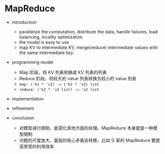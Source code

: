 # MapReduce

- introduction
    - parallelize the computation, distribute the data, handle failures, load balancing, locality optimization
    - the model is easy to use
    - map KV to intermediate KV, merge(reduce) intermediate values with the same intermediate key

- programming model
    - Map 阶段，将 KV 列表转换成 KV 列表的列表
    - Reduce 阶段，将较大的 value 列表转换为较小的 value 列表
    - `map: ('k1 * 'v1) -> ('k2 * 'v2) list`
    - `reduce: ('k2 * 'v2 list) -> 'v2 list`

- implementation

- refinement

- conclusion
    - 对模型进行限制，能简化其他方面的处理。MapReduce 本身就是一种模型限制
    - 问题的尺度放大，面临的核心矛盾会转移。比如 G 家的 MapReduce 要提高带宽的利用效率
